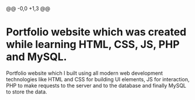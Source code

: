 @@ -0,0 +1,3 @@
# Portfolio website which was created while learning HTML, CSS, JS, PHP and MySQL.

Portfolio website which I built using all modern web development technologies like HTML and CSS for building UI elements, JS for interaction, PHP to make requests to the server and to the database and finally MySQL to store the data.